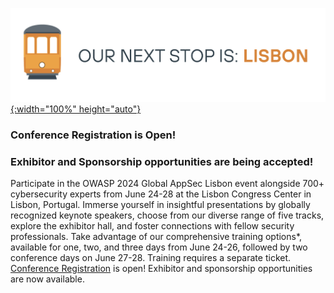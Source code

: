 [![OWASP 2024 Global AppSec Lisbon](/assets/images/Lisbon1.png){:width="100%" height="auto"}](https://lisbon.globalappsec.org/)

### Conference Registration is Open!
### Exhibitor and Sponsorship opportunities are being accepted!

Participate in the OWASP 2024 Global AppSec Lisbon event alongside 700+ cybersecurity experts from June 24-28 at the Lisbon Congress Center in Lisbon, Portugal. Immerse yourself in insightful presentations by globally recognized keynote speakers, choose from our diverse range of five tracks, explore the exhibitor hall, and foster connections with fellow security professionals. Take advantage of our comprehensive training options*, available for one, two, and three days from June 24-26, followed by two conference days on June 27-28. Training requires a separate ticket. [Conference Registration](https://lisbon.globalappsec.org/) is open! Exhibitor and sponsorship opportunities are now available.

